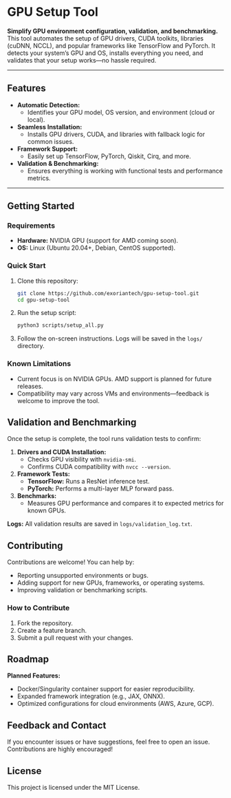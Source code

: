 # GPU Setup Tool

**Simplify GPU environment configuration, validation, and benchmarking.**  
This tool automates the setup of GPU drivers, CUDA toolkits, libraries (cuDNN, NCCL), and popular frameworks like TensorFlow and PyTorch. It detects your system’s GPU and OS, installs everything you need, and validates that your setup works—no hassle required.

---

## Features
- **Automatic Detection:**
  - Identifies your GPU model, OS version, and environment (cloud or local).
- **Seamless Installation:**
  - Installs GPU drivers, CUDA, and libraries with fallback logic for common issues.
- **Framework Support:**
  - Easily set up TensorFlow, PyTorch, Qiskit, Cirq, and more.
- **Validation & Benchmarking:**
  - Ensures everything is working with functional tests and performance metrics.

---

## Getting Started

### Requirements
- **Hardware:** NVIDIA GPU (support for AMD coming soon).  
- **OS:** Linux (Ubuntu 20.04+, Debian, CentOS supported).

### Quick Start
1. Clone this repository:
    ```bash
    git clone https://github.com/exoriantech/gpu-setup-tool.git
    cd gpu-setup-tool
    ```
2. Run the setup script:
    ```bash
    python3 scripts/setup_all.py
    ```
3. Follow the on-screen instructions. Logs will be saved in the `logs/` directory.

### Known Limitations
- Current focus is on NVIDIA GPUs. AMD support is planned for future releases.
- Compatibility may vary across VMs and environments—feedback is welcome to improve the tool.

## Validation and Benchmarking

Once the setup is complete, the tool runs validation tests to confirm:

1. **Drivers and CUDA Installation:**
   - Checks GPU visibility with `nvidia-smi`.
   - Confirms CUDA compatibility with `nvcc --version`.
2. **Framework Tests:**
   - **TensorFlow:** Runs a ResNet inference test.
   - **PyTorch:** Performs a multi-layer MLP forward pass.
3. **Benchmarks:**
   - Measures GPU performance and compares it to expected metrics for known GPUs.

**Logs:** All validation results are saved in `logs/validation_log.txt`.

## Contributing

Contributions are welcome! You can help by:
- Reporting unsupported environments or bugs.
- Adding support for new GPUs, frameworks, or operating systems.
- Improving validation or benchmarking scripts.

### How to Contribute
1. Fork the repository.
2. Create a feature branch.
3. Submit a pull request with your changes.

## Roadmap

**Planned Features:**
- Docker/Singularity container support for easier reproducibility.
- Expanded framework integration (e.g., JAX, ONNX).
- Optimized configurations for cloud environments (AWS, Azure, GCP).

## Feedback and Contact

If you encounter issues or have suggestions, feel free to open an issue. Contributions are highly encouraged!

## License

This project is licensed under the MIT License.
